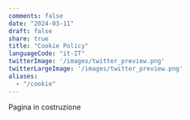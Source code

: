 ```yaml
---
comments: false
date: "2024-03-11"
draft: false
share: true
title: "Cookie Policy"
languageCode: "it-IT"
twitterImage: '/images/twitter_preview.png'
twitterLargeImage: '/images/twitter_preview.png'
aliases:
  - "/cookie"
---
```


Pagina in costruzione